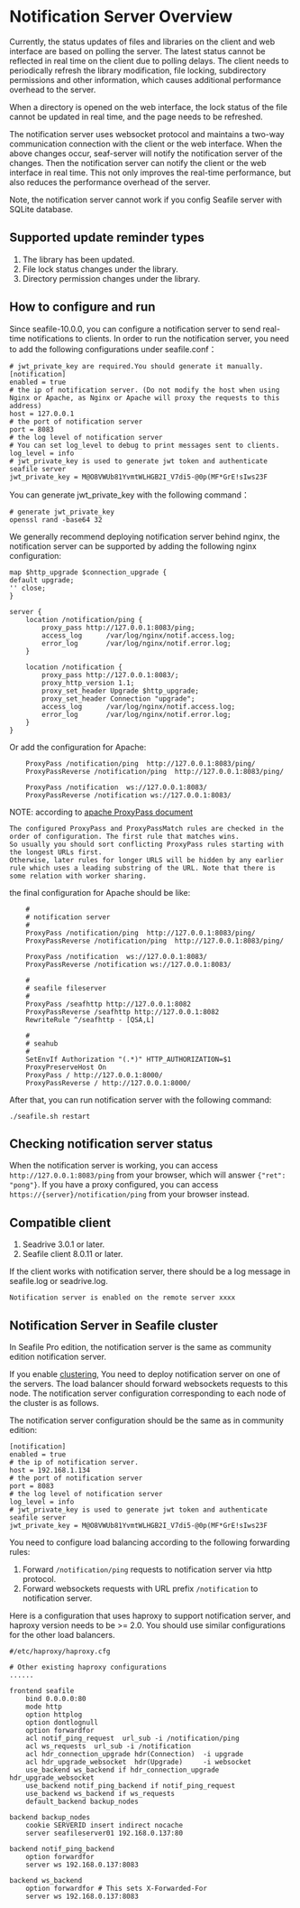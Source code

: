 # Notification Server Overview

Currently, the status updates of files and libraries on the client and web interface are based on polling the server. The latest status cannot be reflected in real time on the client due to polling delays. The client needs to periodically refresh the library modification, file locking, subdirectory permissions and other information, which causes additional performance overhead to the server.

When a directory is opened on the web interface, the lock status of the file cannot be updated in real time, and the page needs to be refreshed.

The notification server uses websocket protocol and maintains a two-way communication connection with the client or the web interface. When the above changes occur, seaf-server will notify the notification server of the changes. Then the notification server can notify the client or the web interface in real time. This not only improves the real-time performance, but also reduces the performance overhead of the server.

Note, the notification server cannot work if you config Seafile server with SQLite database.

## Supported update reminder types

1. The library has been updated.
2. File lock status changes under the library.
3. Directory permission changes under the library.

## How to configure and run

Since seafile-10.0.0, you can configure a notification server to send real-time notifications to clients. In order to run the notification server, you need to add the following configurations under seafile.conf：

```
# jwt_private_key are required.You should generate it manually.
[notification]
enabled = true
# the ip of notification server. (Do not modify the host when using Nginx or Apache, as Nginx or Apache will proxy the requests to this address)
host = 127.0.0.1
# the port of notification server
port = 8083
# the log level of notification server
# You can set log_level to debug to print messages sent to clients.
log_level = info
# jwt_private_key is used to generate jwt token and authenticate seafile server
jwt_private_key = M@O8VWUb81YvmtWLHGB2I_V7di5-@0p(MF*GrE!sIws23F
```

You can generate jwt_private_key with the following command：

```
# generate jwt_private_key
openssl rand -base64 32

```

We generally recommend deploying notification server behind nginx, the notification server can be supported by adding the following nginx configuration:

```
map $http_upgrade $connection_upgrade {
default upgrade;
'' close;
}

server {
    location /notification/ping {
        proxy_pass http://127.0.0.1:8083/ping;
        access_log      /var/log/nginx/notif.access.log;
        error_log       /var/log/nginx/notif.error.log;
    }

    location /notification {
        proxy_pass http://127.0.0.1:8083/;
        proxy_http_version 1.1;
        proxy_set_header Upgrade $http_upgrade;
        proxy_set_header Connection "upgrade";
        access_log      /var/log/nginx/notif.access.log;
        error_log       /var/log/nginx/notif.error.log;
    }
}

```

Or add the configuration for Apache:

```
    ProxyPass /notification/ping  http://127.0.0.1:8083/ping/
    ProxyPassReverse /notification/ping  http://127.0.0.1:8083/ping/

    ProxyPass /notification  ws://127.0.0.1:8083/
    ProxyPassReverse /notification ws://127.0.0.1:8083/
```

NOTE: according to [apache ProxyPass document](https://httpd.apache.org/docs/2.4/mod/mod_proxy.html#proxypass)

```
The configured ProxyPass and ProxyPassMatch rules are checked in the order of configuration. The first rule that matches wins.
So usually you should sort conflicting ProxyPass rules starting with the longest URLs first.
Otherwise, later rules for longer URLS will be hidden by any earlier rule which uses a leading substring of the URL. Note that there is some relation with worker sharing.
```

the final configuration for Apache should be like:

```
    #
    # notification server
    #
    ProxyPass /notification/ping  http://127.0.0.1:8083/ping/
    ProxyPassReverse /notification/ping  http://127.0.0.1:8083/ping/

    ProxyPass /notification  ws://127.0.0.1:8083/
    ProxyPassReverse /notification ws://127.0.0.1:8083/

    #
    # seafile fileserver
    #
    ProxyPass /seafhttp http://127.0.0.1:8082
    ProxyPassReverse /seafhttp http://127.0.0.1:8082
    RewriteRule ^/seafhttp - [QSA,L]

    #
    # seahub
    #
    SetEnvIf Authorization "(.*)" HTTP_AUTHORIZATION=$1
    ProxyPreserveHost On
    ProxyPass / http://127.0.0.1:8000/
    ProxyPassReverse / http://127.0.0.1:8000/
```

After that, you can run notification server with the following command:

```
./seafile.sh restart

```

## Checking notification server status
When the notification server is working, you can access `http://127.0.0.1:8083/ping` from your browser, which will answer `{"ret": "pong"}`. If you have a proxy configured, you can access `https://{server}/notification/ping` from your browser instead.

## Compatible client

1. Seadrive 3.0.1 or later.
2. Seafile client 8.0.11 or later.

If the client works with notification server, there should be a log message in seafile.log or seadrive.log.

```
Notification server is enabled on the remote server xxxx
```

## Notification Server in Seafile cluster

In Seafile Pro edition, the notification server is the same as community edition notification server.

If you enable [clustering](../deploy_pro/deploy_in_a_cluster.md), You need to deploy notification server on one of the servers. The load balancer should forward websockets requests to this node. The notification server configuration corresponding to each node of the cluster is as follows.

The notification server configuration should be the same as in community edition:

```
[notification]
enabled = true
# the ip of notification server.
host = 192.168.1.134
# the port of notification server
port = 8083
# the log level of notification server
log_level = info
# jwt_private_key is used to generate jwt token and authenticate seafile server
jwt_private_key = M@O8VWUb81YvmtWLHGB2I_V7di5-@0p(MF*GrE!sIws23F
```

You need to configure load balancing according to the following forwarding rules:

1. Forward `/notification/ping` requests to notification server via http protocol.
2. Forward websockets requests with URL prefix `/notification` to notification server.

Here is a configuration that uses haproxy to support notification server, and haproxy version needs to be >= 2.0.
You should use similar configurations for the other load balancers.

```
#/etc/haproxy/haproxy.cfg

# Other existing haproxy configurations
......

frontend seafile
    bind 0.0.0.0:80
    mode http
    option httplog
    option dontlognull
    option forwardfor
    acl notif_ping_request  url_sub -i /notification/ping
    acl ws_requests  url_sub -i /notification
    acl hdr_connection_upgrade hdr(Connection)  -i upgrade
    acl hdr_upgrade_websocket  hdr(Upgrade)     -i websocket
    use_backend ws_backend if hdr_connection_upgrade hdr_upgrade_websocket
    use_backend notif_ping_backend if notif_ping_request
    use_backend ws_backend if ws_requests
    default_backend backup_nodes

backend backup_nodes
    cookie SERVERID insert indirect nocache
    server seafileserver01 192.168.0.137:80

backend notif_ping_backend
    option forwardfor
    server ws 192.168.0.137:8083

backend ws_backend
    option forwardfor # This sets X-Forwarded-For
    server ws 192.168.0.137:8083
```
